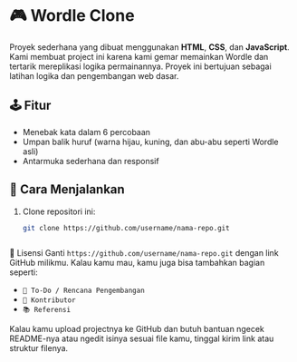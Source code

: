 # 🎮 Wordle Clone

Proyek sederhana yang dibuat menggunakan **HTML**, **CSS**, dan **JavaScript**.  
Kami membuat project ini karena kami gemar memainkan Wordle dan tertarik mereplikasi logika permainannya. Proyek ini bertujuan sebagai latihan logika dan pengembangan web dasar.

## 🕹️ Fitur
- Menebak kata dalam 6 percobaan
- Umpan balik huruf (warna hijau, kuning, dan abu-abu seperti Wordle asli)
- Antarmuka sederhana dan responsif

## 🚀 Cara Menjalankan
1. Clone repositori ini:
   ```bash
   git clone https://github.com/username/nama-repo.git



📄 Lisensi
Ganti `https://github.com/username/nama-repo.git` dengan link GitHub milikmu. Kalau kamu mau, kamu juga bisa tambahkan bagian seperti:

- `🔧 To-Do / Rencana Pengembangan`
- `👤 Kontributor`
- `📚 Referensi`

Kalau kamu upload projectnya ke GitHub dan butuh bantuan ngecek README-nya atau ngedit isinya sesuai file kamu, tinggal kirim link atau struktur filenya.
